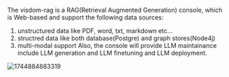 The visdom-rag is a RAG(Retrieval Augmented Generation) console, which is Web-based and support the following data sources:
1. unstructured data like PDF, word, txt, markdown etc...
2. structred data like both database(Postgre) and graph stores(Node4j)
3. multi-modal support
Also, the console will provide LLM maintainance include LLM generation and LLM finetuning and LLM deployment.


![1744884883319](https://github.com/user-attachments/assets/24f0e500-adf4-42e5-b3d7-708995726daa)
